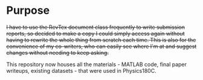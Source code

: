 # Purpose

~~I have to use the RevTex document class frequently to write submission reports, so decided to make a copy I could simply access again without having to rewrite the whole thing from scratch each time. 
This is also for the convenience of my co-writers, who can easily see where I'm at and suggest changes without needing to keep asking.~~

This repository now houses all the materials - MATLAB code, final paper writeups, existing datasets - that were used in Physics180C.  
